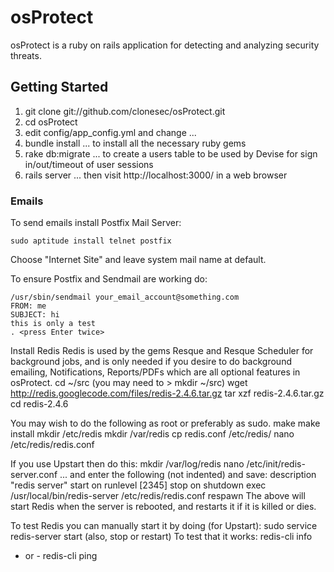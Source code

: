 # osProtect

osProtect is a ruby on rails application for detecting and analyzing security threats. 

## Getting Started

1. git clone git://github.com/clonesec/osProtect.git
2. cd osProtect
3. edit config/app_config.yml and change ...
4. bundle install ... to install all the necessary ruby gems
5. rake db:migrate ... to create a users table to be used by Devise for sign in/out/timeout of user sessions
6. rails server ... then visit http://localhost:3000/ in a web browser

### Emails

To send emails install Postfix Mail Server:

```
sudo aptitude install telnet postfix
```

Choose "Internet Site" and leave system mail name at default.

To ensure Postfix and Sendmail are working do:

```
/usr/sbin/sendmail your_email_account@something.com
FROM: me
SUBJECT: hi
this is only a test
. <press Enter twice>
```


Install Redis
Redis is used by the gems Resque and Resque Scheduler for background jobs, and is only
needed if you desire to do background emailing, Notifications, Reports/PDFs which are 
all optional features in osProtect.
    cd ~/src (you may need to > mkdir ~/src)
    wget http://redis.googlecode.com/files/redis-2.4.6.tar.gz
    tar xzf redis-2.4.6.tar.gz
    cd redis-2.4.6

You may wish to do the following as root or preferably as sudo.
    make
    make install
    mkdir /etc/redis
    mkdir /var/redis
    cp redis.conf /etc/redis/
    nano /etc/redis/redis.conf

If you use Upstart then do this:
    mkdir /var/log/redis
    nano /etc/init/redis-server.conf ... and enter the following (not indented) and save:
    description "redis server"
    start on runlevel [2345]
    stop on shutdown
    exec /usr/local/bin/redis-server /etc/redis/redis.conf
    respawn
The above will start Redis when the server is rebooted, and restarts it if it is killed or dies.

To test Redis you can manually start it by doing (for Upstart):
    sudo service redis-server start (also, stop or restart)
To test that it works:
    redis-cli info
- or -
    redis-cli ping
